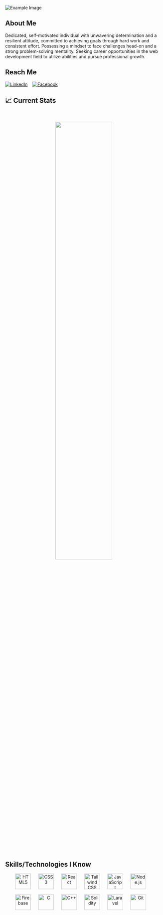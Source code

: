 ![Example Image](https://i.ibb.co/LP7JGD3/Abstract-Slide-1.png)


## About Me

Dedicated, self-motivated individual with unwavering determination and a resilient attitude, committed to achieving goals through hard work and consistent effort. Possessing a mindset to face challenges head-on and a strong problem-solving mentality. Seeking career opportunities in the web development field to utilize abilities and pursue professional growth.


## Reach Me

[![LinkedIn](https://img.icons8.com/color/48/000000/linkedin.png)](https://www.linkedin.com/in/shahoriarniloy/)
&nbsp;&nbsp;
[![Facebook](https://img.icons8.com/color/48/000000/facebook.png)](https://www.facebook.com/shahoriarniloy)

## :chart_with_upwards_trend: Current Stats

<br />
<p align="center">
  <img width="60%" src="https://github-readme-streak-stats.herokuapp.com?user=shahoriarniloy&theme=react&hide_border=true&background=0D1117&stroke=0D1117&fire=FF1CF7&sideLabels=00F0FF&currStreakNum=FF1CF7&ring=FF1CF7&currStreakLabel=FF1CF7&sideNums=00F0FF" />
</p>



## Skills/Technologies I Know
<p align="center">
   <img src="https://img.icons8.com/color/50/000000/html-5.png" alt="HTML5" title="HTML5" width="50" height="50" style="margin-right: 20px;" />
  <img src="https://img.icons8.com/color/50/000000/css3.png" alt="CSS3" title="CSS3" width="50" height="50" style="margin-right: 20px;" />
  <img src="https://img.icons8.com/ios/50/000000/react-native.png" alt="React" title="React" width="50" height="50" style="margin-right: 20px;" />
  <img src="https://img.icons8.com/color/50/000000/tailwindcss.png" alt="Tailwind CSS" title="Tailwind CSS" width="50" height="50" style="margin-right: 20px;" />
  <img src="https://img.icons8.com/ios-filled/50/000000/javascript.png" alt="JavaScript" title="JavaScript" width="50" height="50" style="margin-right: 20px;" />
  <img src="https://img.icons8.com/color/50/000000/nodejs.png" alt="Node.js" title="Node.js" width="50" height="50" style="margin-right: 20px;" />
</p>

<p align="center">
  <img src="https://img.icons8.com/color/50/000000/firebase.png" alt="Firebase" title="Firebase" width="50" height="50" style="margin-right: 20px;" />
  <img src="https://img.icons8.com/ios/50/000000/c.png" alt="C" title="C" width="50" height="50" style="margin-right: 20px;" />
  <img src="https://img.icons8.com/ios-filled/50/000000/c-plus-plus-logo.png" alt="C++" title="C++" width="50" height="50" style="margin-right: 20px;" />
  <img src="https://img.icons8.com/ios-filled/50/000000/ethereum.png" alt="Solidity" title="Solidity" width="50" height="50" style="margin-right: 20px;" />
  <img src="https://img.icons8.com/ios-filled/50/000000/laravel.png" alt="Laravel" title="Laravel" width="50" height="50" style="margin-right: 20px;" />
  <img src="https://img.icons8.com/ios-filled/50/000000/git.png" alt="Git" title="Git" width="50" height="50" style="margin-right: 20px;" />
</p>



